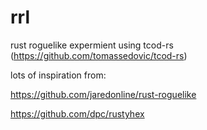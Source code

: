 rrl
===

rust roguelike expermient using tcod-rs (https://github.com/tomassedovic/tcod-rs)

lots of inspiration from:

https://github.com/jaredonline/rust-roguelike

https://github.com/dpc/rustyhex
